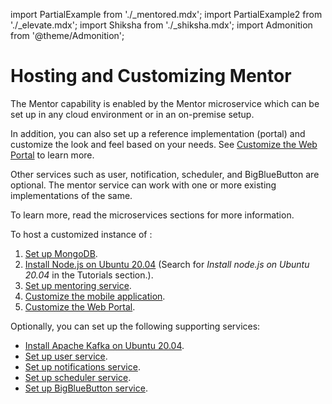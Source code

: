 import PartialExample from './_mentored.mdx';
import PartialExample2 from './_elevate.mdx';
import Shiksha from './_shiksha.mdx';
import Admonition from '@theme/Admonition';

# Hosting and Customizing Mentor

The Mentor capability is enabled by the Mentor microservice which can be set up in any cloud environment or in an on-premise setup. 

In addition, you can also set up a reference implementation (portal) and customize the look and feel based on your needs. See [Customize the Web Portal](settingup-webportal) to learn more.

Other services such as user, notification, scheduler, and BigBlueButton are optional. The mentor service can work with one or more existing implementations of the same.

<Admonition type="info">
<p>To learn more, read the microservices sections for more information.</p>
</Admonition>

To host a customized instance of <PartialExample mentored />:

1. [Set up MongoDB](settingup-mongodb).
2. [Install Node.js on Ubuntu 20.04](https://serverspace.io) (Search for *Install node.js on Ubuntu 20.04* in the Tutorials section.).
3. [Set up mentoring service](settingup-mentoringservice).
4. [Customize the <PartialExample mentored /> mobile application](settingup-mentoredapplication).
5. [Customize the Web Portal](settingup-webportal).

Optionally, you can set up the following supporting services:

* [Install Apache Kafka on Ubuntu 20.04](https://www.digitalocean.com/community).
* [Set up user service](settingup-userservice).
* [Set up notifications service](settingup-notificationsservice).
* [Set up scheduler service](settingup-schedulerservice).
* [Set up BigBlueButton service](settingup-bbb).


